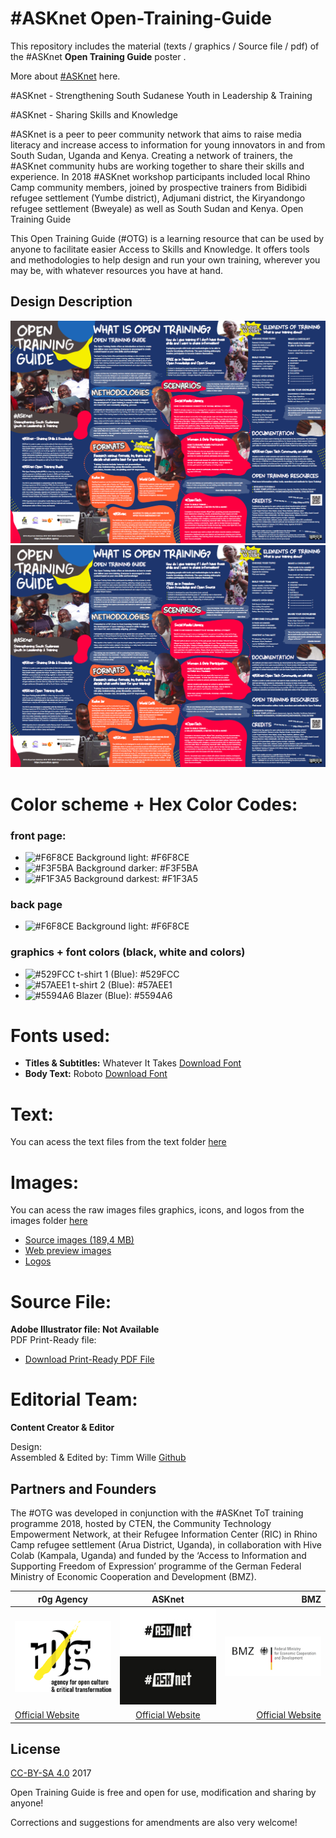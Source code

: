 # #ASKnet Open-Training-Guide

This repository includes the material (texts / graphics / Source file / pdf) of the #ASKnet __Open Training Guide__ poster .

More about [#ASKnet](https://www.asknet.community/) here.

\#ASKnet - Strengthening South Sudanese Youth in Leadership &amp; Training

\#ASKnet - Sharing Skills and Knowledge

\#ASKnet is a peer to peer community network that aims to raise media literacy and increase access to information for young innovators in and from South Sudan, Uganda and Kenya. Creating a network of trainers, the #ASKnet community hubs are working together to share their skills and experience. In 2018 #ASKnet workshop participants included local Rhino Camp community members, joined by prospective trainers from Bidibidi refugee settlement (Yumbe district), Adjumani district, the Kiryandongo refugee settlement (Bweyale) as well as South Sudan and Kenya. 
Open Training Guide

This Open Training Guide (#OTG) is a learning resource that can be used by anyone to facilitate easier Access to Skills and Knowledge. It offers tools and methodologies to help design and run your own training, wherever you may be, with whatever resources you have at hand.


## Design Description


![Open Training Guide front page](Open-Training-Guide-back.png)
![Open Training Guide back page](Open-Training-Guide-back.png)


# **Color scheme + Hex Color Codes:**

###  front page:

* ![#F6F8CE](color-codes/F6F8CE.png) Background light: #F6F8CE
* ![#F3F5BA](color-codes/F3F5BA.png) Background darker: #F3F5BA
* ![#F1F3A5](color-codes/F1F3A5.png) Background darkest: #F1F3A5


###  back page

* ![#F6F8CE](color-codes/F6F8CE.png) Background light: #F6F8CE


### graphics + font colors (black, white and colors)

* ![#529FCC](color-codes/529FCC.png) t-shirt 1 (Blue): #529FCC
* ![#57AEE1](color-codes/57AEE1.png) t-shirt 2 (Blue): #57AEE1
* ![#5594A6](color-codes/5594A6.png) Blazer (Blue): #5594A6


# **Fonts used:**

* **Titles & Subtitles:** Whatever It Takes [Download Font](https://www.dafont.com/whatever-it-takes.font) 
* **Body Text:**  Roboto [Download Font](https://www.1001freefonts.com/roboto.font) 

# **Text:**

You can acess the text files from the text folder [here](https://github.com/opencultureagency/Open-Training-Guide/tree/master/text)


# **Images:**

You can acess the raw images files graphics, icons, and logos from the images folder [here](https://github.com/opencultureagency/Open-Training-Guide/tree/master/images)

* [Source images (189,4 MB) ](https://github.com/opencultureagency/Open-Training-Guide/tree/master/src-img)
* [Web preview images](https://github.com/opencultureagency/Open-Training-Guide/tree/master/web-img)
* [Logos](https://github.com/opencultureagency/Open-Training-Guide/tree/master/images/logos)

# **Source File:**

**Adobe Illustrator file: Not Available**  
PDF Print-Ready file:
* [Download Print-Ready PDF File](#)

# **Editorial Team:**
**Content Creator & Editor**

Design:   
Assembled & Edited by: 
Timm Wille [Github](https://github.com/timmwille/)

## Partners and Founders

The #OTG was developed in conjunction with the #ASKnet ToT training programme 2018, hosted by CTEN, the Community Technology Empowerment Network, at their Refugee Information Center (RIC) in Rhino Camp refugee settlement (Arua District, Uganda), in collaboration with Hive Colab (Kampala, Uganda) and funded by the ‘Access to Information and Supporting Freedom of Expression’ programme of the German Federal Ministry of Economic Cooperation and Development (BMZ).


| r0g Agency |      ASKnet      |  BMZ |
|----------|:-------------:|------:|
| [![r0g Logo](images/logos/r0g-logo-new-2021.png)](https://openculture.agency/)| [![#ASKnet Logo](images/logos/asknet-logo.png)](https://github.com/ASKnet-Open-Training)| [![#ASKnet Logo](images/logos/bmz-logo.png)](https://www.bmz.de/en/) |
| [Official Website](https://openculture.agency/) | [Official Website](https://github.com/ASKnet-Open-Training) | [Official Website](https://www.bmz.de/en/) |

## License
[CC-BY-SA 4.0](LICENSE.md) 2017

Open Training Guide is free and open for use, modification and sharing by anyone!

Corrections and suggestions for amendments are also very welcome!
